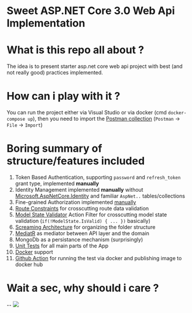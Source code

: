 # Sweet ASP.NET Core 3.0 Web Api Implementation

# What is this repo all about ?

   The idea is to present starter asp.net core web api project with best (and not really good) practices implemented.

# How can i play with it ?

   You can run the project either via Visual Studio or via docker (cmd `docker-compose up`), then you need to import the [Postman collection](https://github.com/tchelidze/Locker.Api/blob/master/docs/Locker.Api.postman_collection.json) (`Postman` -> `File` -> `Import`)


# Boring summary of structure/features included

1. Token Based Authentication, supporting `password` and `refresh_token` grant type, implemented **manually** 
2. Identity Management implemented **manually** without [Microsoft.AspNetCore.Identity](https://www.nuget.org/packages/Microsoft.AspNetCore.Identity/) and familiar `AspNet..` tables/collections
3. Fine-grained Authorization implemented [manually](https://github.com/tchelidze/Locker.Api/blob/master/src/Locker.Api/Web/Filters/CrudApiFilterAttribute.cs)
4. [Route Constraints](https://github.com/tchelidze/Locker.Api/blob/master/src/Locker.Api/Web/RouteConstraints/ObjectIdRouteConstraint.cs) for crosscutting route data validation
5. [Model State Validator]() Action Filter for crosscutting model state validation (`if(!ModelState.IsValid) { ... })` basically)
6. [Screaming Architecture](https://blog.cleancoder.com/uncle-bob/2011/09/30/Screaming-Architecture.html) for organizing the folder structure
7. [MediatR](https://github.com/jbogard/MediatR) as mediator between API layer and the domain
8. MongoDb as a persistance mechanism (surprisingly)
9. [Unit Tests](https://github.com/tchelidze/Locker.Api/tree/master/test/Locker.UnitTests) for all main parts of the App 
10. [Docker](https://github.com/tchelidze/Locker.Api/blob/master/Dockerfile) support
11. [Github Action](https://github.com/tchelidze/Locker.Api/tree/master/.github/workflows) for running the test via docker and publishing image to docker hub

# Wait a sec, why should i care ?

--  ![](https://ljdchost.com/038/Q0QD9Jj.gif)
